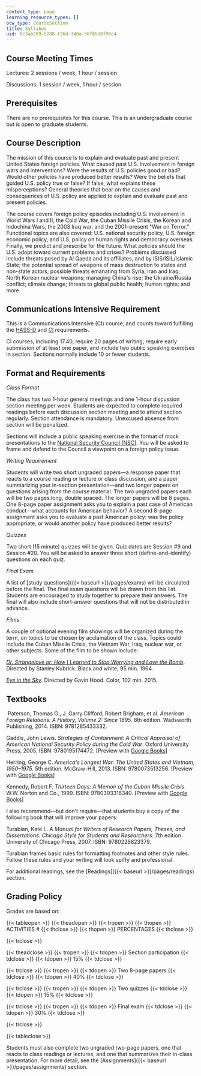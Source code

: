 ```yaml
---
content_type: page
learning_resource_types: []
ocw_type: CourseSection
title: Syllabus
uid: 6c3ab209-5288-f26d-340a-56f85d8f99c4
---
```


Course Meeting Times
--------------------

Lectures: 2 sessions / week, 1 hour / session

Discussions: 1 session / week, 1 hour / session

Prerequisites
-------------

There are no prerequisites for this course. This is an undergraduate course but is open to graduate students.

Course Description
------------------

The mission of this course is to explain and evaluate past and present United States foreign policies. What caused past U.S. involvement in foreign wars and interventions? Were the results of U.S. policies good or bad? Would other policies have produced better results? Were the beliefs that guided U.S. policy true or false? If false, what explains these misperceptions? General theories that bear on the causes and consequences of U.S. policy are applied to explain and evaluate past and present policies.

The course covers foreign policy episodes including U.S. involvement in World Wars I and II, the Cold War, the Cuban Missile Crisis, the Korean and Indochina Wars, the 2003 Iraq war, and the 2001–present "War on Terror." Functional topics are also covered: U.S. national security policy, U.S. foreign economic policy, and U.S. policy on human rights and democracy overseas. Finally, we predict and prescribe for the future. What policies should the U.S. adopt toward current problems and crises? Problems discussed include threats posed by Al Qaeda and its affiliates, and by ISIS/ISIL/Islamic State; the potential spread of weapons of mass destruction to states and non-state actors; possible threats emanating from Syria, Iran and Iraq; North Korean nuclear weapons; managing China's rise; the Ukraine/Russia conflict; climate change; threats to global public health; human rights; and more.

Communications Intensive Requirement
------------------------------------

This is a Communications Intensive (CI) course, and counts toward fulfilling the [HASS-D](http://web.mit.edu/hassreq/) and [CI](http://web.mit.edu/commreq/) requirements.

CI courses, including 17.40, require 20 pages of writing, require early submission of at least one paper, and include two public speaking exercises in section. Sections normally include 10 or fewer students.

Format and Requirements
-----------------------

_Class Format_

The class has two 1-hour general meetings and one 1-hour discussion section meeting per week. Students are expected to complete required readings before each discussion section meeting and to attend section regularly. Section attendance is mandatory. Unexcused absence from section will be penalized.

Sections will include a public speaking exercise in the format of mock presentations to the [National Security Council (NSC)](https://www.whitehouse.gov/nsc/). You will be asked to frame and defend to the Council a viewpoint on a foreign policy issue.

_Writing Requirement_

Students will write two short ungraded papers—a response paper that reacts to a course reading or lecture or class discussion, and a paper summarizing your in-section presentation—and two longer papers on questions arising from the course material. The two ungraded papers each will be two pages long, double spaced. The longer papers will be 8 pages. One 8-page paper assignment asks you to explain a past case of American conduct—what accounts for American behavior? A second 8-page assignment asks you to evaluate a past American policy: was the policy appropriate, or would another policy have produced better results?

_Quizzes_

Two short (15 minute) quizzes will be given. Quiz dates are Session #9 and Session #20. You will be asked to answer three short (define-and-identify) questions on each quiz.

_Final Exam_

A list of [study questions]({{< baseurl >}}/pages/exams) will be circulated before the final. The final exam questions will be drawn from this list. Students are encouraged to study together to prepare their answers. The final will also include short-answer questions that will not be distributed in advance.

_Films_

A couple of optional evening film showings will be organized during the term, on topics to be chosen by acclamation of the class. Topics could include the Cuban Missile Crisis, the Vietnam War, Iraq, nuclear war, or other subjects. Some of the film to be shown include:

[_Dr. Strangelove or: How I Learned to Stop Worrying and Love the Bomb_](http://www.imdb.com/title/tt0057012/?ref_=nv_sr_2). Directed by Stanley Kubrick. Black and white, 95 min. 1964.

_[Eye in the Sky](http://www.imdb.com/title/tt2057392/?ref_=fn_tt_tt_1)_. Directed by Gavin Hood. Color, 102 min. 2015.

Textbooks
---------

 Paterson, Thomas G., J. Garry Clifford, Robert Brigham, et al. _American Foreign Relations: A History, Volume 2: Since 1895._ 8th edition. Wadsworth Publishing, 2014. ISBN: 9781285433332. 

Gaddis, John Lewis. _Strategies of Containment: A Critical Appraisal of American National Security Policy during the Cold War_. Oxford University Press, 2005. ISBN: 9780195174472. \[Preview with [Google Books](https://books.google.com/books?id=4KWNMBsI588C&pg=PAfrontcover#v=onepage&q&f=false)\]

Herring, George C. _America's Longest War: The United States and Vietnam, 1950–1975_. 5th edition. McGraw-Hill, 2013. ISBN: 9780073513256. \[Preview with [Google Books](https://books.google.com/books?id=DGt6CgAAQBAJ&pg=PAfrontcover#v=onepage&q&f=false)\]

Kennedy, Robert F. _Thirteen Days: A Memoir of the Cuban Missile Crisis_. W.W. Norton and Co., 1999. ISBN: 9780393318340. \[Preview with [Google Books](https://books.google.com/books?id=mWWAm0h5yP0C&pg=PAfrontcover#v=onepage&q&f=false)\]

I also recommend—but don't require—that students buy a copy of the following book that will improve your papers:

Turabian, Kate L. _A Manual for Writers of Research Papers, Theses, and Dissertations: Chicago Style for Students and Researchers_. 7th edition. University of Chicago Press, 2007. ISBN: 9780226823379. 

Turabian frames basic rules for formatting footnotes and other style rules. Follow these rules and your writing will look spiffy and professional.

For additional readings, see the [Readings]({{< baseurl >}}/pages/readings) section.

Grading Policy
--------------

Grades are based on: 

{{< tableopen >}}
{{< theadopen >}}
{{< tropen >}}
{{< thopen >}}
ACTIVITIES #
{{< thclose >}}
{{< thopen >}}
PERCENTAGES
{{< thclose >}}

{{< trclose >}}

{{< theadclose >}}
{{< tropen >}}
{{< tdopen >}}
Section participation
{{< tdclose >}}
{{< tdopen >}}
15%
{{< tdclose >}}

{{< trclose >}}
{{< tropen >}}
{{< tdopen >}}
Two 8-page papers
{{< tdclose >}}
{{< tdopen >}}
40%
{{< tdclose >}}

{{< trclose >}}
{{< tropen >}}
{{< tdopen >}}
Two quizzes
{{< tdclose >}}
{{< tdopen >}}
15%
{{< tdclose >}}

{{< trclose >}}
{{< tropen >}}
{{< tdopen >}}
Final exam
{{< tdclose >}}
{{< tdopen >}}
30%
{{< tdclose >}}

{{< trclose >}}

{{< tableclose >}}

Students must also complete two ungraded two-page papers, one that reacts to class readings or lectures, and one that summarizes their in-class presentation. For more detail, see the [Assignments]({{< baseurl >}}/pages/assignments) section.